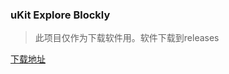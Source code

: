 ### uKit Explore Blockly
> 此项目仅作为下载软件用。软件下载到releases

[下载地址](https://github.com/UBTEDU/uKit-Explore-Blockly/releases)

